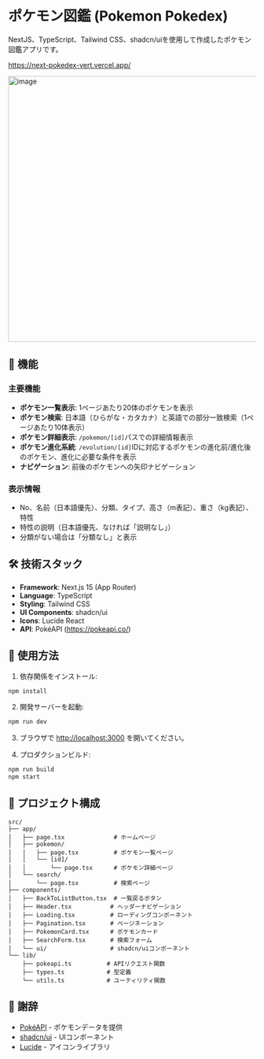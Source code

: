 # ポケモン図鑑 (Pokemon Pokedex)

NextJS、TypeScript、Tailwind CSS、shadcn/uiを使用して作成したポケモン図鑑アプリです。

https://next-pokedex-vert.vercel.app/

<img width="1528" height="540" alt="image" src="https://github.com/user-attachments/assets/e7dffd3d-5122-43ff-8fe4-eb7b7ba7dcf4" />

## 🚀 機能

### 主要機能
- **ポケモン一覧表示**: 1ページあたり20体のポケモンを表示
- **ポケモン検索**: 日本語（ひらがな・カタカナ）と英語での部分一致検索（1ページあたり10体表示）
- **ポケモン詳細表示**: `/pokemon/[id]`パスでの詳細情報表示
- **ポケモン進化系統**: `/evolution/[id]`IDに対応するポケモンの進化前/進化後のポケモン、進化に必要な条件を表示
- **ナビゲーション**: 前後のポケモンへの矢印ナビゲーション

### 表示情報
- No、名前（日本語優先）、分類、タイプ、高さ（m表記）、重さ（kg表記）、特性
- 特性の説明（日本語優先、なければ「説明なし」）
- 分類がない場合は「分類なし」と表示

## 🛠️ 技術スタック

- **Framework**: Next.js 15 (App Router)
- **Language**: TypeScript
- **Styling**: Tailwind CSS
- **UI Components**: shadcn/ui
- **Icons**: Lucide React
- **API**: PokéAPI (https://pokeapi.co/)

## 🚀 使用方法

1. 依存関係をインストール:
```bash
npm install
```

2. 開発サーバーを起動:
```bash
npm run dev
```

3. ブラウザで [http://localhost:3000](http://localhost:3000) を開いてください。

4. プロダクションビルド:
```bash
npm run build
npm start
```

## 📁 プロジェクト構成

```
src/
├── app/
│   ├── page.tsx              # ホームページ
│   ├── pokemon/
│   │   ├── page.tsx          # ポケモン一覧ページ
│   │   └── [id]/
│   │       └── page.tsx      # ポケモン詳細ページ
│   └── search/
│       └── page.tsx          # 検索ページ
├── components/
│   ├── BackToListButton.tsx  # 一覧戻るボタン
│   ├── Header.tsx           # ヘッダーナビゲーション
│   ├── Loading.tsx          # ローディングコンポーネント
│   ├── Pagination.tsx       # ページネーション
│   ├── PokemonCard.tsx      # ポケモンカード
│   ├── SearchForm.tsx       # 検索フォーム
│   └── ui/                  # shadcn/uiコンポーネント
└── lib/
    ├── pokeapi.ts          # APIリクエスト関数
    ├── types.ts            # 型定義
    └── utils.ts            # ユーティリティ関数
```

## 🙏 謝辞

- [PokéAPI](https://pokeapi.co/) - ポケモンデータを提供
- [shadcn/ui](https://ui.shadcn.com/) - UIコンポーネント  
- [Lucide](https://lucide.dev/) - アイコンライブラリ
